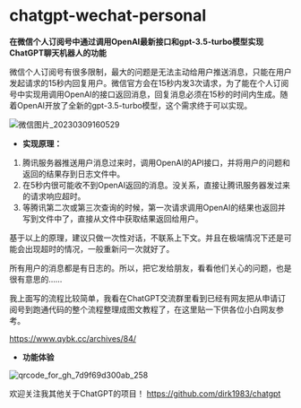 # chatgpt-wechat-personal
**在微信个人订阅号中通过调用OpenAI最新接口和gpt-3.5-turbo模型实现ChatGPT聊天机器人的功能**

微信个人订阅号有很多限制，最大的问题是无法主动给用户推送消息，只能在用户发起请求的15秒内回复用户。微信官方会在15秒内发3次请求，为了能在个人订阅号中实现用调用OpenAI的接口返回消息，回复消息必须在15秒的时间内生成。随着OpenAI开放了全新的gpt-3.5-turbo模型，这个需求终于可以实现。

![微信图片_20230309160529](https://user-images.githubusercontent.com/5563148/223959556-b9970db1-66fb-46fa-b3af-54d51c74cd5b.jpg)

- **实现原理：**

1. 腾讯服务器推送用户消息过来时，调用OpenAI的API接口，并将用户的问题和返回的结果存到日志文件中。
2. 在5秒内很可能收不到OpenAI返回的消息。没关系，直接让腾讯服务器发过来的请求响应超时。
3. 等腾讯第二次或第三次查询的时候，第一次请求调用OpenAI的结果也返回并写到文件中了，直接从文件中获取结果返回给用户。

基于以上的原理，建议只做一次性对话，不联系上下文。并且在极端情况下还是可能会出现超时的情况，一般重新问一次就好了。

所有用户的消息都是有日志的。所以，把它发给朋友，看看他们关心的问题，也是很有意思的……


我上面写的流程比较简单，我看在ChatGPT交流群里看到已经有网友把从申请订阅号到跑通代码的整个流程整理成图文教程了，在这里贴一下供各位小白网友参考。

https://www.qybk.cc/archives/84/


- **功能体验**

![qrcode_for_gh_7d9f69d300ab_258](https://user-images.githubusercontent.com/5563148/223959051-3cbb2c9b-6e37-436a-95c2-7c998379d06c.jpg)

欢迎关注我其他关于ChatGPT的项目！
https://github.com/dirk1983/chatgpt
